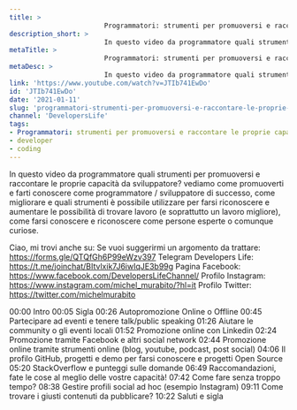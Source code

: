 ```yaml
---
title: > 
                        Programmatori: strumenti per promuoversi e raccontare le proprie capacità da sviluppatore! 👨‍💻
description_short: > 
                        In questo video da programmatore quali strumenti per promuoversi e raccontare le proprie capacità da sviluppatore? vediamo ...
metaTitle: > 
                        Programmatori: strumenti per promuoversi e raccontare le proprie capacità da sviluppatore! 👨‍💻
metaDesc: > 
                        In questo video da programmatore quali strumenti per promuoversi e raccontare le proprie capacità da sviluppatore? vediamo ...
link: 'https://www.youtube.com/watch?v=JTIb741EwDo'
id: 'JTIb741EwDo'
date: '2021-01-11'
slug: 'programmatori-strumenti-per-promuoversi-e-raccontare-le-proprie-capacita-da-sviluppatore'
channel: 'DevelopersLife'
tags: 
- Programmatori: strumenti per promuoversi e raccontare le proprie capacità da sviluppatore! 👨‍💻
- developer
- coding
---
```

In questo video da programmatore quali strumenti per promuoversi e raccontare le proprie capacità da sviluppatore? vediamo come promuoverti e farti conoscere come programmatore / sviluppatore di successo, come migliorare e quali strumenti è possibile utilizzare per farsi riconoscere e aumentare le possibilità di trovare lavoro (e soprattutto un lavoro migliore), come farsi conoscere e riconoscere come persone esperte o comunque curiose.

Ciao, mi trovi anche su:
Se vuoi suggerirmi un argomento da trattare: https://forms.gle/QTQfGh6P99eWzv397
Telegram Developers Life: https://t.me/joinchat/BItvlxik7J6iwIqJE3b99g
Pagina Facebook: https://www.facebook.com/DevelopersLifeChannel/
Profilo Instagram: https://www.instagram.com/michel_murabito/?hl=it
Profilo Twitter: https://twitter.com/michelmurabito

00:00 Intro
00:05 Sigla
00:26 Autopromozione Online o Offline
00:45 Partecipare ad eventi e tenere talk/public speaking
01:26 Aiutare le community o gli eventi locali
01:52 Promozione online con Linkedin
02:24 Promozione tramite Facebook e altri social network
02:44 Promozione online tramite strumenti online (blog, youtube, podcast, post social)
04:06 Il profilo GitHub, progetti e demo per farsi conoscere e progetti Open Source
05:20 StackOverflow e punteggi sulle domande
06:49 Raccomandazioni, fate le cose al meglio delle vostre capacità!
07:42 Come fare senza troppo tempo?
08:38 Gestire profili social ad hoc (esempio Instagram)
09:11 Come trovare i giusti contenuti da pubblicare?
10:22 Saluti e sigla